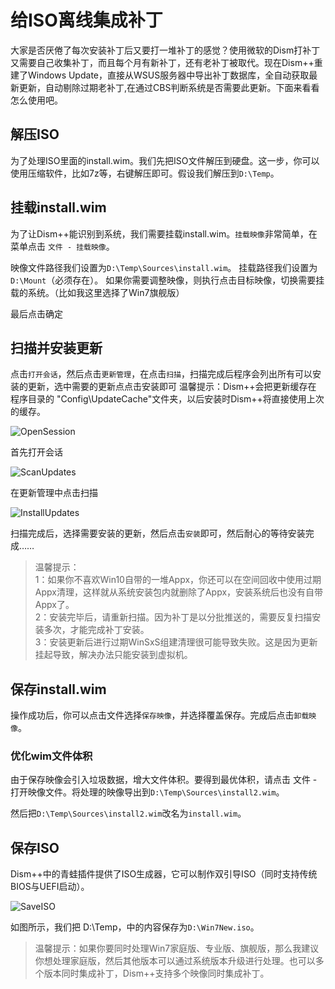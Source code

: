 ﻿# 给ISO离线集成补丁
大家是否厌倦了每次安装补丁后又要打一堆补丁的感觉？使用微软的Dism打补丁又需要自己收集补丁，而且每个月有新补丁，还有老补丁被取代。现在Dism++重建了Windows Update，直接从WSUS服务器中导出补丁数据库，全自动获取最新更新，自动剔除过期老补丁,在通过CBS判断系统是否需要此更新。下面来看看怎么使用吧。

## 解压ISO
为了处理ISO里面的install.wim。我们先把ISO文件解压到硬盘。这一步，你可以使用压缩软件，比如7z等，右键解压即可。假设我们解压到`D:\Temp`。

## 挂载install.wim
为了让Dism++能识别到系统，我们需要挂载install.wim。`挂载映像`非常简单，在菜单点击 `文件 - 挂载映像`。

映像文件路径我们设置为`D:\Temp\Sources\install.wim`。
挂载路径我们设置为`D:\Mount`（必须存在）。
如果你需要调整映像，则执行点击目标映像，切换需要挂载的系统。（比如我这里选择了Win7旗舰版）

最后点击确定

## 扫描并安装更新
点击`打开会话`，然后点击`更新管理`，在点击`扫描`，扫描完成后程序会列出所有可以安装的更新，选中需要的更新点点击安装即可
温馨提示：Dism++会把更新缓存在 程序目录的 "Config\\UpdateCache"文件夹，以后安装时Dism++将直接使用上次的缓存。

![OpenSession](./images/OpenSession.png)

首先打开会话

![ScanUpdates](./images/ScanUpdates.png)

在更新管理中点击扫描

![InstallUpdates](./images/InstallUpdates.png)

扫描完成后，选择需要安装的更新，然后点击`安装`即可，然后耐心的等待安装完成……

> 温馨提示：<br>1：如果你不喜欢Win10自带的一堆Appx，你还可以在空间回收中使用过期Appx清理，这样就从系统安装包内就删除了Appx，安装系统后也没有自带Appx了。<br>
2：安装完毕后，请重新扫描。因为补丁是以分批推送的，需要反复扫描安装多次，才能完成补丁安装。<br>
3：安装更新后进行过期WinSxS组建清理很可能导致失败。这是因为更新挂起导致，解决办法只能安装到虚拟机。

## 保存install.wim
操作成功后，你可以点击文件选择`保存映像`，并选择覆盖保存。完成后点击`卸载映像`。

### 优化wim文件体积
由于保存映像会引入垃圾数据，增大文件体积。要得到最优体积，请点击 文件 - 打开映像文件。将处理的映像导出到`D:\Temp\Sources\install2.wim`。

然后把`D:\Temp\Sources\install2.wim`改名为`install.wim`。

## 保存ISO
Dism++中的青蛙插件提供了ISO生成器，它可以制作双引导ISO（同时支持传统BIOS与UEFI启动）。

![SaveISO](./images/SaveISO.png)

如图所示，我们把 D:\Temp，中的内容保存为`D:\Win7New.iso`。

> 温馨提示：如果你要同时处理Win7家庭版、专业版、旗舰版，那么我建议你想处理家庭版，然后其他版本可以通过系统版本升级进行处理。也可以多个版本同时集成补丁，Dism++支持多个映像同时集成补丁。